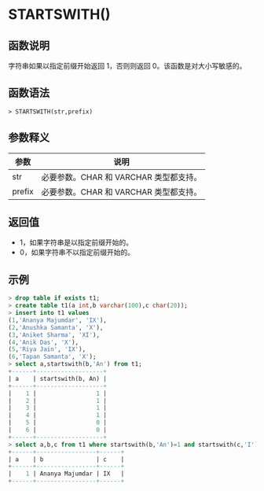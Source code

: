 # **STARTSWITH()**

## **函数说明**

字符串如果以指定前缀开始返回 1，否则则返回 0。该函数是对大小写敏感的。

## **函数语法**

```
> STARTSWITH(str,prefix)
```

## **参数释义**

|  参数   | 说明  |
|  ----  | ----  |
| str | 必要参数。CHAR 和 VARCHAR 类型都支持。|
| prefix | 必要参数。CHAR 和 VARCHAR 类型都支持。|

## **返回值**

* 1，如果字符串是以指定前缀开始的。
* 0，如果字符串不以指定前缀开始的。

## **示例**

```sql
> drop table if exists t1;
> create table t1(a int,b varchar(100),c char(20));
> insert into t1 values
(1,'Ananya Majumdar', 'IX'),
(2,'Anushka Samanta', 'X'),
(3,'Aniket Sharma', 'XI'),
(4,'Anik Das', 'X'),
(5,'Riya Jain', 'IX'),
(6,'Tapan Samanta', 'X');
> select a,startswith(b,'An') from t1;
+------+-------------------+
| a    | startswith(b, An) |
+------+-------------------+
|    1 |                 1 |
|    2 |                 1 |
|    3 |                 1 |
|    4 |                 1 |
|    5 |                 0 |
|    6 |                 0 |
+------+-------------------+
> select a,b,c from t1 where startswith(b,'An')=1 and startswith(c,'I')=1;
+------+-----------------+------+
| a    | b               | c    |
+------+-----------------+------+
|    1 | Ananya Majumdar | IX   |
+------+-----------------+------+
```
